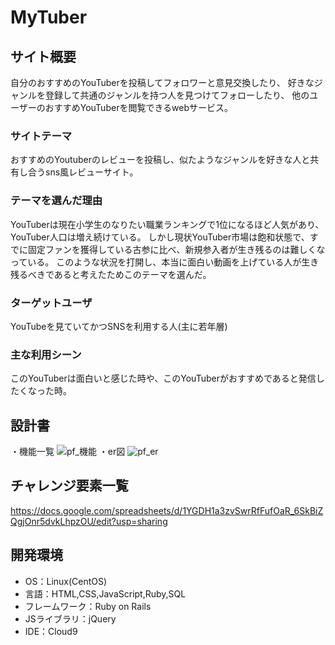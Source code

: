 # MyTuber

## サイト概要
自分のおすすめのYouTuberを投稿してフォロワーと意見交換したり、
好きなジャンルを登録して共通のジャンルを持つ人を見つけてフォローしたり、
他のユーザーのおすすめYouTuberを閲覧できるwebサービス。

### サイトテーマ
おすすめのYoutuberのレビューを投稿し、似たようなジャンルを好きな人と共有し合うsns風レビューサイト。

### テーマを選んだ理由
YouTuberは現在小学生のなりたい職業ランキングで1位になるほど人気があり、YouTuber人口は増え続けている。
しかし現状YouTuber市場は飽和状態で、すでに固定ファンを獲得している古参に比べ、新規参入者が生き残るのは難しくなっている。
このような状況を打開し、本当に面白い動画を上げている人が生き残るべきであると考えたためこのテーマを選んだ。

### ターゲットユーザ
YouTubeを見ていてかつSNSを利用する人(主に若年層)

### 主な利用シーン
このYouTuberは面白いと感じた時や、このYouTuberがおすすめであると発信したくなった時。

## 設計書
・機能一覧
![pf_機能](https://user-images.githubusercontent.com/85055215/128303409-38afc18c-0fbb-46f3-b037-f2e71d971d51.jpg)
・er図
![pf_er](https://user-images.githubusercontent.com/85055215/128302299-c05beb0d-b61a-4be7-813d-fa73dc13778f.jpg)
## チャレンジ要素一覧
https://docs.google.com/spreadsheets/d/1YGDH1a3zvSwrRfFufOaR_6SkBiZQgjOnr5dvkLhpzOU/edit?usp=sharing

## 開発環境
- OS：Linux(CentOS)
- 言語：HTML,CSS,JavaScript,Ruby,SQL
- フレームワーク：Ruby on Rails
- JSライブラリ：jQuery
- IDE：Cloud9
